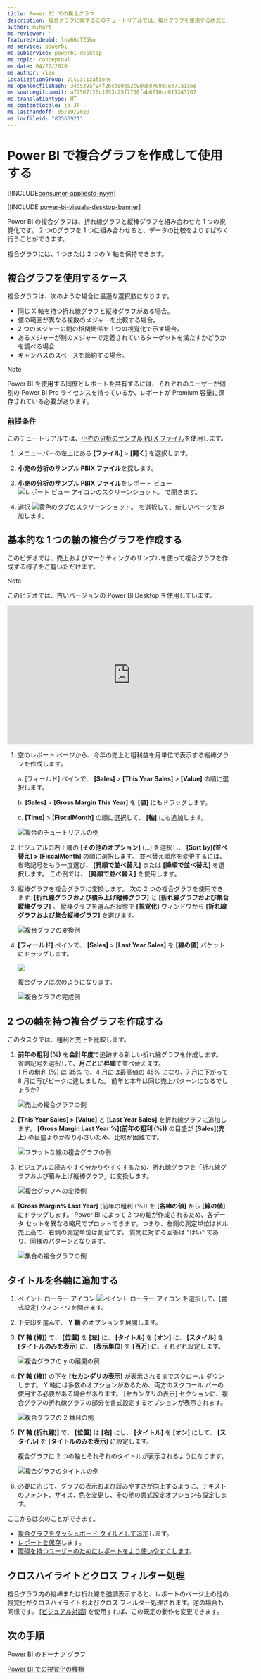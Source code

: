 ```yaml
---
title: Power BI での複合グラフ
description: 複合グラフに関するこのチュートリアルでは、複合グラフを使用する状況と、Power BI サービスおよび Power BI Desktop.で複合グラフを作成する方法について説明します。
author: mihart
ms.reviewer: ''
featuredvideoid: lnv66cTZ5ho
ms.service: powerbi
ms.subservice: powerbi-desktop
ms.topic: conceptual
ms.date: 04/22/2020
ms.author: rien
LocalizationGroup: Visualizations
ms.openlocfilehash: 34d539af94f2bcbe03a2c9d6b870887e371a1a6e
ms.sourcegitcommit: a72567f26c1653c25f7730fab6210cd011343707
ms.translationtype: HT
ms.contentlocale: ja-JP
ms.lasthandoff: 05/19/2020
ms.locfileid: "83563921"
---
```

# <a name="create-and-use-combo-charts-in-power-bi"></a>Power BI で複合グラフを作成して使用する

[!INCLUDE[consumer-appliesto-nyyn](../includes/consumer-appliesto-nyyn.md)]

[!INCLUDE [power-bi-visuals-desktop-banner](../includes/power-bi-visuals-desktop-banner.md)]

Power BI の複合グラフは、折れ線グラフと縦棒グラフを組み合わせた 1 つの視覚化です。 2 つのグラフを 1 つに組み合わせると、データの比較をよりすばやく行うことができます。

複合グラフには、1 つまたは 2 つの Y 軸を保持できます。

## <a name="when-to-use-a-combo-chart"></a>複合グラフを使用するケース
複合グラフは、次のような場合に最適な選択肢になります。

* 同じ X 軸を持つ折れ線グラフと縦棒グラフがある場合。
* 値の範囲が異なる複数のメジャーを比較する場合。
* 2 つのメジャーの間の相関関係を 1 つの視覚化で示す場合。
* あるメジャーが別のメジャーで定義されているターゲットを満たすかどうかを調べる場合
* キャンバスのスペースを節約する場合。

> [!NOTE]
> Power BI を使用する同僚とレポートを共有するには、それぞれのユーザーが個別の Power BI Pro ライセンスを持っているか、レポートが Premium 容量に保存されている必要があります。

### <a name="prerequisites"></a>前提条件
このチュートリアルでは、[小売の分析のサンプル PBIX ファイル](https://download.microsoft.com/download/9/6/D/96DDC2FF-2568-491D-AAFA-AFDD6F763AE3/Retail%20Analysis%20Sample%20PBIX.pbix)を使用します。

1. メニューバーの左上にある **[ファイル]**  >  **[開く]** を選択します。
   
2. **小売の分析のサンプル PBIX ファイル**を探します。

1. **小売の分析のサンプル PBIX ファイル**をレポート ビュー ![レポート ビュー アイコンのスクリーンショット。](media/power-bi-visualization-kpi/power-bi-report-view.png) で開きます。

1. 選択 ![黄色のタブのスクリーンショット。](media/power-bi-visualization-kpi/power-bi-yellow-tab.png) を選択して、新しいページを追加します。



## <a name="create-a-basic-single-axis-combo-chart"></a>基本的な 1 つの軸の複合グラフを作成する
このビデオでは、売上およびマーケティングのサンプルを使って複合グラフを作成する様子をご覧いただけます。
   > [!NOTE]
   > このビデオでは、古いバージョンの Power BI Desktop を使用しています。
   > 
   > 
<iframe width="560" height="315" src="https://www.youtube.com/embed/lnv66cTZ5ho?list=PL1N57mwBHtN0JFoKSR0n-tBkUJHeMP2cP" frameborder="0" allowfullscreen></iframe>  

<a name="create"></a>

1. 空のレポート ページから、今年の売上と粗利益を月単位で表示する縦棒グラフを作成します。

    a.  [フィールド] ペインで、 **[Sales]** \> **[This Year Sales]**  >  **[Value]** の順に選択します。

    b.  **[Sales]** \> **[Gross Margin This Year]** を **[値]** にもドラッグします。

    c. **[Time]** \> **[FiscalMonth]** の順に選択して、 **[軸]** にも追加します。

    ![複合のチュートリアルの例](media/power-bi-visualization-combo-chart/combotutorial1new.png)
5. ビジュアルの右上隅の **[その他のオプション]** (...) を選択し、 **[Sort by]\(並べ替え\) > [FiscalMonth]** の順に選択します。 並べ替え順序を変更するには、省略記号をもう一度選び、 **[昇順で並べ替え]** または **[降順で並べ替え]** を選択します。 この例では、 **[昇順で並べ替え]** を使用します。

6. 縦棒グラフを複合グラフに変換します。 次の 2 つの複合グラフを使用できます: **[折れ線グラフおよび積み上げ縦棒グラフ]** と **[折れ線グラフおよび集合縦棒グラフ]** 。 縦棒グラフを選んだ状態で **[視覚化]** ウィンドウから **[折れ線グラフおよび集合縦棒グラフ]** を選びます。

    ![複合グラフの変換例](media/power-bi-visualization-combo-chart/converttocombo-new2.png)
7. **[フィールド]** ペインで、 **[Sales]** \> **[Last Year Sales]** を **[線の値]** バケットにドラッグします。

   ![](media/power-bi-visualization-combo-chart/linevaluebucket.png)

   複合グラフは次のようになります。

   ![複合グラフの完成例](media/power-bi-visualization-combo-chart/combochartdone-new.png)

## <a name="create-a-combo-chart-with-two-axes"></a>2 つの軸を持つ複合グラフを作成する
このタスクでは、粗利と売上を比較します。

1. **前年の粗利 (%)** を**会計年度**で追跡する新しい折れ線グラフを作成します。 省略記号を選択して、**月ごと**に**昇順**で並べ替えます。  
1 月の粗利 (%) は 35% で、4 月には最高値の 45% になり、7 月に下がって 8 月に再びピークに達しました。 前年と本年は同じ売上パターンになるでしょうか?

   ![売上の複合グラフの例](media/power-bi-visualization-combo-chart/combo1-new.png)
2. **[This Year Sales] > [Value]** と **[Last Year Sales]** を折れ線グラフに追加します。 **[Gross Margin Last Year %]\(前年の粗利 (%)\)** の目盛が **[Sales]\(売上\)** の目盛よりかなり小さいため、比較が困難です。      

   ![フラットな線の複合グラフの例](media/power-bi-visualization-combo-chart/flatline-new.png)
3. ビジュアルの読みやすく分かりやすくするため、折れ線グラフを「折れ線グラフおよび積み上げ縦棒グラフ」に変換します。

   ![複合グラフへの変換例](media/power-bi-visualization-combo-chart/converttocombo-new.png)

4. **[Gross Margin% Last Year]** (前年の粗利 (%)) を **[各棒の値]** から **[線の値]** にドラッグします。 Power BI によって 2 つの軸が作成されるため、各データ セットを異なる縮尺でプロットできます。つまり、左側の測定単位はドル売上高で、右側の測定単位は割合です。 質問に対する回答は "はい" であり、同様のパターンとなります。

   ![集合の複合グラフの例](media/power-bi-visualization-combo-chart/power-bi-clustered-combo.png)    

## <a name="add-titles-to-the-axes"></a>タイトルを各軸に追加する
1. ペイント ローラー アイコン ![ペイント ローラー アイコン](media/power-bi-visualization-combo-chart/power-bi-paintroller.png) を選択して、[書式設定] ウィンドウを開きます。
1. 下矢印を選んで、 **Y 軸** のオプションを展開します。
1. **[Y 軸 (棒)]** で、 **[位置]** を **[左]** に、 **[タイトル]** を **[オン]** に、 **[スタイル]** を **[タイトルのみを表示]** に、 **[表示単位]** を **[百万]** に、それぞれ設定します。

   ![複合グラフの y の展開の例](media/power-bi-visualization-combo-chart/power-bi-open-y.png)
4. **[Y 軸 (棒)]** の下を **[セカンダリの表示]** が表示されるまでスクロール ダウンします。 Y 軸には多数のオプションがあるため、両方のスクロール バーの使用する必要がある場合があります。 [セカンダリの表示] セクションに、複合グラフの折れ線グラフの部分を書式設定するオプションが表示されます。

   ![複合グラフの 2 番目の例](media/power-bi-visualization-combo-chart/power-bi-secondary.png)
5. **[Y 軸 (折れ線)]** で、 **[位置]** は **[右]** にし、 **[タイトル]** を **[オン]** にして、 **[スタイル]** を **[タイトルのみを表示]** に設定します。

   複合グラフに 2 つの軸とそれぞれのタイトルが表示されるようになります。

   ![複合グラフのタイトルの例](media/power-bi-visualization-combo-chart/power-bi-2-titles.png)

6. 必要に応じて、グラフの表示および読みやすさが向上するように、テキストのフォント、サイズ、色を変更し、その他の書式設定オプションも設定します。

ここからは次のことができます。

* [複合グラフをダッシュボード タイルとして追加](../create-reports/service-dashboard-tiles.md)します。
* [レポートを保存](../create-reports/service-report-save.md)します。
* [障碍を持つユーザーのためにレポートをより使いやすくします](../create-reports/desktop-accessibility-overview.md)。

## <a name="cross-highlighting-and-cross-filtering"></a>クロスハイライトとクロス フィルター処理

複合グラフ内の縦棒または折れ線を強調表示すると、レポートのページ上の他の視覚化がクロスハイライトおよびクロス フィルター処理されます。逆の場合も同様です。 [[ビジュアル対話]](../create-reports/service-reports-visual-interactions.md) を使用すれば、この既定の動作を変更できます。

## <a name="next-steps"></a>次の手順

[Power BI のドーナツ グラフ](power-bi-visualization-doughnut-charts.md)

[Power BI での視覚化の種類](power-bi-visualization-types-for-reports-and-q-and-a.md)
